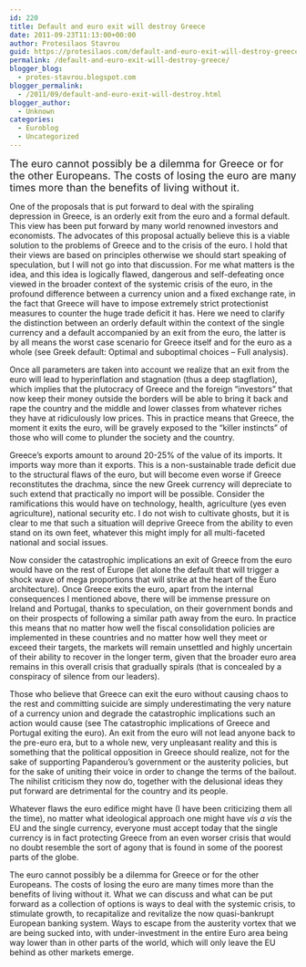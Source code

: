 ```yaml
---
id: 220
title: Default and euro exit will destroy Greece
date: 2011-09-23T11:13:00+00:00
author: Protesilaos Stavrou
guid: https://protesilaos.com/default-and-euro-exit-will-destroy-greece/
permalink: /default-and-euro-exit-will-destroy-greece/
blogger_blog:
  - protes-stavrou.blogspot.com
blogger_permalink:
  - /2011/09/default-and-euro-exit-will-destroy.html
blogger_author:
  - Unknown
categories:
  - Euroblog
  - Uncategorized
---
```

<span style="font-size: large;">The euro cannot possibly be a dilemma for Greece or for the other Europeans. The costs of losing the euro are many times more than the benefits of living without it.</span>

<div class="separator" style="clear: both; text-align: center;">
</div>

One of the proposals that is put forward to deal with the spiraling depression in Greece, is an orderly exit from the euro and a formal default. This view has been put forward by many world renowned investors and economists. The advocates of this proposal actually believe this is a viable solution to the problems of Greece and to the crisis of the euro. I hold that their views are based on principles otherwise we should start speaking of speculation, but I will not go into that discussion. For me what matters is the idea, and this idea is logically flawed, dangerous and self-defeating once viewed in the broader context of the systemic crisis of the euro, in the profound difference between a currency union and a fixed exchange rate, in the fact that Greece will have to impose extremely strict protectionist measures to counter the huge trade deficit it has. Here we need to clarify the distinction between an orderly default within the context of the single currency and a default accompanied by an exit from the euro, the latter is by all means the worst case scenario for Greece itself and for the euro as a whole (see <span class="headline"></span>Greek default: Optimal and suboptimal choices &#8211; Full analysis).

Once all parameters are taken into account we realize that an exit from the euro will lead to hyperinflation and stagnation (thus a deep stagflation), which implies that the plutocracy of Greece and the foreign &#8220;investors&#8221; that now keep their money outside the borders will be able to bring it back and rape the country and the middle and lower classes from whatever riches they have at ridiculously low prices. This in practice means that Greece, the moment it exits the euro, will be gravely exposed to the &#8220;killer instincts&#8221; of those who will come to plunder the society and the country.

Greece&#8217;s exports amount to around 20-25% of the value of its imports. It imports way more than it exports. This is a non-sustainable trade deficit due to the structural flaws of the euro, but will become even worse if Greece reconstitutes the drachma, since the new Greek currency will depreciate to such extend that practically no import will be possible. Consider the ramifications this would have on technology, health, agriculture (yes even agriculture), national security etc. I do not wish to cultivate ghosts, but it is clear to me that such a situation will deprive Greece from the ability to even stand on its own feet, whatever this might imply for all multi-faceted national and social issues.

Now consider the catastrophic implications an exit of Greece from the euro would have on the rest of Europe (let alone the default that will trigger a shock wave of mega proportions that will strike at the heart of the Euro architecture). Once Greece exits the euro, apart from the internal consequences I mentioned above, there will be immense pressure on Ireland and Portugal, thanks to speculation, on their government bonds and on their prospects of following a similar path away from the euro. In practice this means that no matter how well the fiscal consolidation policies are implemented in these countries and no matter how well they meet or exceed their targets, the markets will remain unsettled and highly uncertain of their ability to recover in the longer term, given that the broader euro area remains in this overall crisis that gradually spirals (that is concealed by a conspiracy of silence from our leaders). 

Those who believe that Greece can exit the euro without causing chaos to the rest and committing suicide are simply underestimating the very nature of a currency union and degrade the catastrophic implications such an action would cause (see The catastrophic implications of Greece and Portugal exiting the euro). An exit from the euro will not lead anyone back to the pre-euro era, but to a whole new, very unpleasant reality and this is something that the political opposition in Greece should realize, not for the sake of supporting Papanderou&#8217;s government or the austerity policies, but for the sake of uniting their voice in order to change the terms of the bailout. The nihilist criticism they now do, together with the delusional ideas they put forward are detrimental for the country and its people.

Whatever flaws the euro edifice might have (I have been criticizing them all the time), no matter what ideological approach one might have _vis a vis_ the EU and the single currency, everyone must accept today that the single currency is in fact protecting Greece from an even worser crisis that would no doubt resemble the sort of agony that is found in some of the poorest parts of the globe.

The euro cannot possibly be a dilemma for Greece or for the other Europeans. The costs of losing the euro are many times more than the benefits of living without it. What we can discuss and what can be put forward as a collection of options is ways to deal with the systemic crisis, to stimulate growth, to recapitalize and revitalize the now quasi-bankrupt European banking system. Ways to escape from the austerity vortex that we are being sucked into, with under-investment in the entire Euro area being way lower than in other parts of the world, which will only leave the EU behind as other markets emerge.